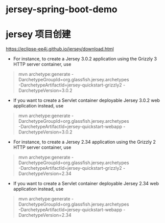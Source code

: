 # jersey-spring-boot-demo

# jersey 项目创建

https://eclipse-ee4j.github.io/jersey/download.html

* For instance, to create a Jersey 3.0.2 application using the Grizzly 3 HTTP server container, use

> mvn archetype:generate -DarchetypeGroupId=org.glassfish.jersey.archetypes \
-DarchetypeArtifactId=jersey-quickstart-grizzly2 -DarchetypeVersion=3.0.2

* If you want to create a Servlet container deployable Jersey 3.0.2 web application instead, use

> mvn archetype:generate -DarchetypeGroupId=org.glassfish.jersey.archetypes \
-DarchetypeArtifactId=jersey-quickstart-webapp -DarchetypeVersion=3.0.2

* For instance, to create a Jersey 2.34 application using the Grizzly 2 HTTP server container, use

> mvn archetype:generate -DarchetypeGroupId=org.glassfish.jersey.archetypes \
-DarchetypeArtifactId=jersey-quickstart-grizzly2 -DarchetypeVersion=2.34

* If you want to create a Servlet container deployable Jersey 2.34 web application instead, use

> mvn archetype:generate -DarchetypeGroupId=org.glassfish.jersey.archetypes \
-DarchetypeArtifactId=jersey-quickstart-webapp -DarchetypeVersion=2.34


